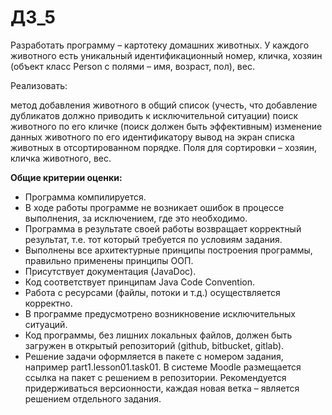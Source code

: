 # ДЗ_5
Разработать программу – картотеку домашних животных. У каждого животного есть уникальный идентификационный номер, кличка, хозяин (объект класс Person с полями – имя, возраст, пол), вес.

Реализовать:

метод добавления животного в общий список (учесть, что добавление дубликатов должно приводить к исключительной ситуации)
поиск животного по его кличке (поиск должен быть эффективным)
изменение данных животного по его идентификатору
вывод на экран списка животных в отсортированном порядке. Поля для сортировки –  хозяин, кличка животного, вес.

**Общие критерии оценки:**
* Программа компилируется.
* В ходе работы программе не возникает ошибок в процессе выполнения, за исключением, где это необходимо.
* Программа в результате своей работы возвращает корректный результат, т.е. тот который требуется по условиям задания.
* Выполнены все архитектурные принципы построения программы, правильно применены принципы ООП.
* Присутствует документация (JavaDoc).
* Код соответствует принципам Java Code Convention.
* Работа с ресурсами (файлы, потоки и т.д.) осуществляется корректно.
* В программе предусмотрено возникновение исключительных ситуаций.
* Код программы, без лишних локальных файлов, должен быть загружен в открытый репозиторий (github, bitbucket, gitlab).
* Решение задачи оформляется в пакете с номером задания, например part1.lesson01.task01. В системе Moodle размещается ссылка на пакет с решением в репозитории. Рекомендуется придерживаться версионности, каждая новая ветка – является решением отдельного задания.